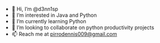 - 👋 Hi, I’m @d3nn1sp
- 👀 I’m interested in Java and Python
- 🌱 I’m currently learning Python
- 💞️ I’m looking to collaborate on python productivity projects
- 📫 Reach me at pirrodennis009@gmail.com

<!---
d3nn1sp/d3nn1sp is a ✨ special ✨ repository because its `README.md` (this file) appears on your GitHub profile.
You can click the Preview link to take a look at your changes.
--->
